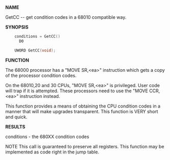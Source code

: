 
**NAME**

GetCC -- get condition codes in a 68010 compatible way.

**SYNOPSIS**

```c
    conditions = GetCC()
      D0

    UWORD GetCC(void);

```
**FUNCTION**

The 68000 processor has a &#034;MOVE SR,&#060;ea&#062;&#034; instruction which gets a
copy of the processor condition codes.

On the 68010,20 and 30 CPUs, &#034;MOVE SR,&#060;ea&#062;&#034; is privileged.  User
code will trap if it is attempted.  These processors need to use
the &#034;MOVE CCR,&#060;ea&#062;&#034; instruction instead.

This function provides a means of obtaining the CPU condition codes
in a manner that will make upgrades transparent.  This function is
VERY short and quick.

**RESULTS**

conditions - the 680XX condition codes

NOTE
This call is guaranteed to preserve all registers.  This function
may be implemented as code right in the jump table.
